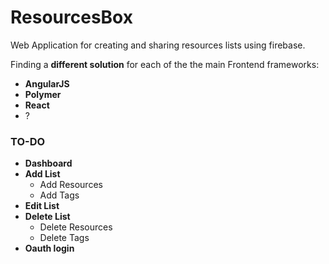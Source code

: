 # ResourcesBox
Web Application for creating and sharing resources lists using firebase.

Finding a **different solution** for each of the the main Frontend frameworks:
 - __AngularJS__
 - __Polymer__
 - __React__
 - ?

### TO-DO

+ __Dashboard__
+ __Add List__
  - Add Resources
  - Add Tags
+ __Edit List__
+ __Delete List__
  - Delete Resources
  - Delete Tags
+ __Oauth login__
